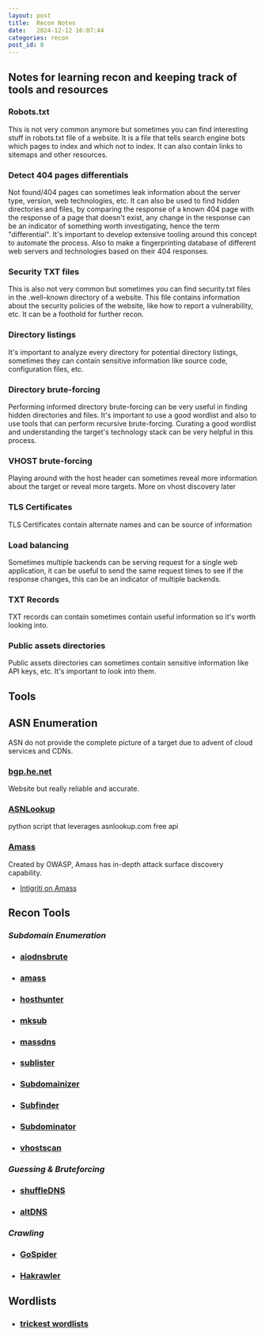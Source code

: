 ```yaml
---
layout: post
title:  Recon Notes
date:   2024-12-12 16:07:44
categories: recon
post_id: 8
---
```


## Notes for learning recon and keeping track of tools and resources

### Robots.txt

This is not very common anymore but sometimes you can find interesting stuff in robots.txt file of a website. It is a file that tells search engine bots which pages to index and which not to index. It can also contain links to sitemaps and other resources.

### Detect 404 pages differentials

Not found/404 pages can sometimes leak information about the server type, version, web technologies, etc. It can also be used to find hidden directories and files, by comparing the response of a known 404 page with the response of a page that doesn't exist, any change in the response can be an indicator of something worth investigating, hence the term "differential". It's important to develop extensive tooling around this concept to automate the process. Also to make a fingerprinting database of different web servers and technologies based on their 404 responses.

### Security TXT files

This is also not very common but sometimes you can find security.txt files in the .well-known directory of a website. This file contains information about the security policies of the website, like how to report a vulnerability, etc. It can be a foothold for further recon.

### Directory listings

It's important to analyze every directory for potential directory listings, sometimes they can contain sensitive information like source code, configuration files, etc.

### Directory brute-forcing

Performing informed directory brute-forcing can be very useful in finding hidden directories and files. It's important to use a good wordlist and also to use tools that can perform recursive brute-forcing. Curating a good wordlist and understanding the target's technology stack can be very helpful in this process.

### VHOST brute-forcing

Playing around with the host header can sometimes reveal more information about the target or reveal more targets. More on vhost discovery later

### TLS Certificates

TLS Certificates contain alternate names and can be source of information

### Load balancing

Sometimes multiple backends can be serving request for a single web application, it can be useful to send the same request times to see if the response changes, this can be an indicator of multiple backends.

### TXT Records

TXT records can contain sometimes contain useful information so it's worth looking into.

### Public assets directories

Public assets directories can sometimes contain sensitive information like API keys, etc. It's important to look into them.

## Tools

## **ASN Enumeration**

ASN do not provide the complete picture of a target due to advent of cloud services and CDNs.

### [bgp.he.net](https://bgp.he.net/)

Website but really reliable and accurate.

### [ASNLookup](https://github.com/yassineaboukir/Asnlookup)

python script that leverages asnlookup.com free api

### [Amass](https://github.com/owasp-amass/amass)

Created by OWASP, Amass has in-depth attack surface discovery capability.

- [Intigriti on Amass](https://blog.intigriti.com/hacking-tools/hacker-tools-amass-hunting-for-subdomains)

## **Recon Tools**

### ***Subdomain Enumeration***

- ### [aiodnsbrute](https://github.com/blark/aiodnsbrute)

- ### [amass](https://github.com/owasp-amass/amass)

- ### [hosthunter](https://github.com/SpiderLabs/HostHunter)

- ### [mksub](https://github.com/trickest/mksub)

- ### [massdns](https://github.com/blechschmidt/massdns)

- ### [sublister](https://github.com/aboul3la/Sublist3r)

- ### [Subdomainizer](https://github.com/nsonaniya2010/SubDomainizer)

- ### [Subfinder](https://github.com/projectdiscovery/subfinder)

- ### [Subdominator](https://github.com/RevoltSecurities/Subdominator)

- ### [vhostscan](https://github.com/codingo/VHostScan)

### ***Guessing & Bruteforcing***

- ### [shuffleDNS](https://github.com/projectdiscovery/shuffledns)

- ### [altDNS](https://github.com/infosec-au/altdns)

### ***Crawling***

- ### [GoSpider](https://github.com/jaeles-project/gospider)

- ### [Hakrawler](https://github.com/hakluke/hakrawler)

## **Wordlists**

- ### [trickest wordlists](https://github.com/trickest/wordlists)

